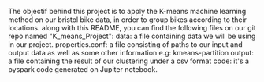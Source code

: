 The objectif behind this project is to apply the K-means machine learning method on our bristol bike data, in order to group bikes according to their locations.
along with this README, you can find the following files on our git repo named "K_means_Project":
data: a file containing  data we will be using in our project.
properties.conf: a file consisting of paths to our input and output data as well as some other information e.g: kmeans-partition
output: a file containing the result of our clustering under a csv format
code: it's a pyspark code generated on Jupiter notebook.


